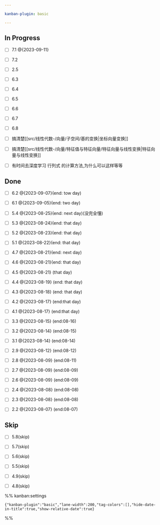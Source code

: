 ```yaml
---

kanban-plugin: basic

---
```


## In Progress

- [ ] 7.1 @{2023-09-11}
- [ ] 7.2
- [ ] 2.5
- [ ] 6.3
- [ ] 6.4
- [ ] 6.5
- [ ] 6.6
- [ ] 6.7
- [ ] 6.8
- [ ] 搞清楚[[src/线性代数-/向量/子空间/基的变换|坐标向量变换]]
- [ ] 搞清楚[[src/线性代数-/向量/特征值与特征向量/特征向量与线性变换|特征向量与线性变换]]
- [ ] 有时间去深度学习 行列式 的计算方法,为什么可以这样等等


## Done

- [ ] 6.2 @{2023-09-07}(end: tow day)
- [ ] 6.1 @{2023-09-05}(end: two day)
- [ ] 5.4 @{2023-08-25}(end: next day)(没完全懂)
- [ ] 5.3 @{2023-08-24}(end: that day)
- [ ] 5.2 @{2023-08-23}(end: that day)
- [ ] 5.1 @{2023-08-22}(end: that day)
- [ ] 4.7 @{2023-08-21}(end: next day)
- [ ] 4.6 @{2023-08-21}(end: that day)
- [ ] 4.5 @{2023-08-21} (that day)
- [ ] 4.4 @{2023-08-19} (end: that day)
- [ ] 4.3 @{2023-08-18} (end: that day)
- [ ] 4.2 @{2023-08-17} (end:that day)
- [ ] 4.1 @{2023-08-17} (end:that day)
- [ ] 3.3 @{2023-08-15} (end:08-16)
- [ ] 3.2 @{2023-08-14} (end:08-15)
- [ ] 3.1 @{2023-08-14} (end:08-14)
- [ ] 2.9 @{2023-08-12} (end:08-12)
- [ ] 2.8 @{2023-08-09} (end:08-11)
- [ ] 2.7 @{2023-08-09} (end:08-09)
- [ ] 2.6 @{2023-08-09} (end:08-09)
- [ ] 2.4 @{2023-08-08} (end:08-08)
- [ ] 2.3 @{2023-08-08} (end:08-08)
- [ ] 2.2 @{2023-08-07} (end:08-07)


## Skip

- [ ] 5.8(skip)
- [ ] 5.7(skip)
- [ ] 5.6(skip)
- [ ] 5.5(skip)
- [ ] 4.9(skip)
- [ ] 4.8(skip)




%% kanban:settings
```
{"kanban-plugin":"basic","lane-width":200,"tag-colors":[],"hide-date-in-title":true,"show-relative-date":true}
```
%%